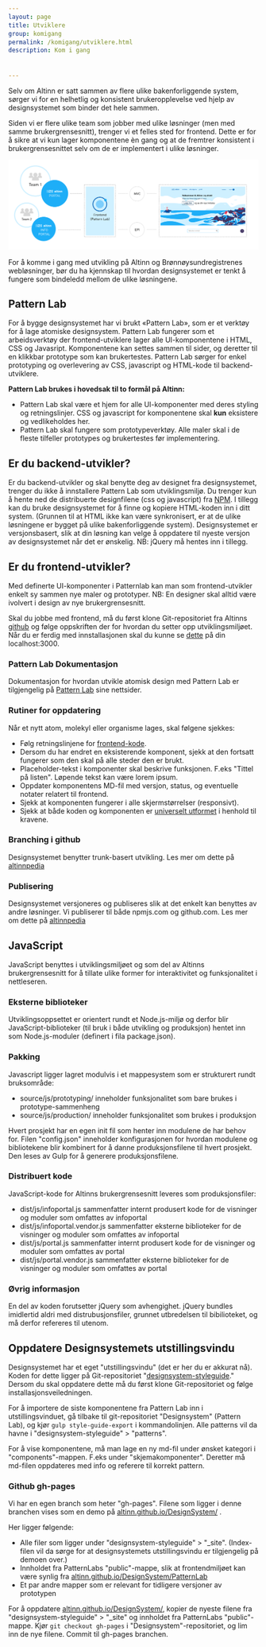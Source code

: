 ```yaml
---
layout: page
title: Utviklere
group: komigang
permalink: /komigang/utviklere.html
description: Kom i gang


---
```


<p class="a-leadText a-fontBold">Selv om Altinn er satt sammen av flere ulike bakenforliggende system, sørger vi for en helhetlig og konsistent brukeropplevelse ved hjelp av designsystemet som binder det hele sammen.</p>

Siden vi er flere ulike team som jobber med ulike løsninger (men med samme brukergrensesnitt), trenger vi et felles sted for frontend. Dette er for å sikre at vi kun lager komponentene èn gang og at de fremtrer konsistent i brukergrensesnittet selv om de er implementert i ulike løsninger.

![Illustrasjon av ulike team som jobber med ulike bakenforliggendesystem, men frontend-koden må gå via et felles designsystem](../images/designsystemTeams.png)

For å komme i gang med utvikling på Altinn og Brønnøysundregistrenes webløsninger, bør du ha kjennskap til hvordan designsystemet er tenkt å fungere som bindeledd mellom de ulike løsningene.

## Pattern Lab

For å bygge designsystemet har vi brukt «Pattern Lab», som er et verktøy for å lage atomiske designsystem. Pattern Lab fungerer som et arbeidsverktøy der frontend-utviklere lager alle UI-komponentene i HTML, CSS og Javasript. Komponentene kan settes sammen til sider, og deretter til en klikkbar prototype som kan brukertestes. Pattern Lab sørger for enkel prototyping og overlevering av CSS, javascript og HTML-kode til backend-utviklere.

<b>Pattern Lab brukes i hovedsak til to formål på Altinn:</b>

- Pattern Lab skal være et hjem for alle UI-komponenter med deres styling og retningslinjer. CSS og javascript for komponentene skal **kun** eksistere og vedlikeholdes her.
- Pattern Lab skal fungere som prototypeverktøy. Alle maler skal i de fleste tilfeller prototypes og brukertestes før implementering.

## Er du backend-utvikler?

Er du backend-utvikler og skal benytte deg av designet fra designsystemet, trenger du ikke å innstallere Pattern Lab som utviklingsmiljø. Du trenger kun å hente ned de distribuerte designfilene (css og javascript) fra [NPM](https://www.npmjs.com/package/altinn-designsystem). I tillegg kan du bruke designsystemet for å finne og kopiere HTML-koden inn i ditt system. (Grunnen til at HTML ikke kan være synkronisert, er at de ulike løsningene er bygget på ulike bakenforliggende system). Designsystemet er versjonsbasert, slik at din løsning kan velge å oppdatere til nyeste versjon av designsystemet når det er ønskelig. NB: jQuery må hentes inn i tillegg.

## Er du frontend-utvikler?

Med definerte UI-komponenter i Patternlab kan man som frontend-utvikler enkelt sy sammen nye maler og prototyper. NB: En designer skal alltid være ivolvert i design av nye brukergrensesnitt.

Skal du jobbe med frontend, må du først klone Git-repositoriet fra Altinns [github](https://github.com/Altinn/DesignSystem) og følge oppskriften der for hvordan du setter opp utviklingsmiljøet. Når du er ferdig med innstallasjonen skal du kunne se [dette](http://altinn.github.io/DesignSystem/public/) på din localhost:3000.

### Pattern Lab Dokumentasjon
Dokumentasjon for hvordan utvikle atomisk design med Pattern Lab er tilgjengelig på [Pattern Lab](http://patternlab.io/docs/index.html) sine nettsider.

### Rutiner for oppdatering
Når et nytt atom, molekyl eller organisme lages, skal følgene sjekkes:

- Følg retningslinjene for <a href="../retningslinjer-altinn/frontend.html">frontend-kode</a>.
- Dersom du har endret en eksisterende komponent, sjekk at den fortsatt fungerer som den skal på alle steder den er brukt.
- Placeholder-tekst i komponenter skal beskrive funksjonen. F.eks "Tittel på listen". Løpende tekst kan være lorem ipsum.
- Oppdater komponentens MD-fil med versjon, status, og eventuelle notater relatert til frontend.
- Sjekk at komponenten fungerer i alle skjermstørrelser (responsivt).
- Sjekk at både koden og komponenten er <a href="../retningslinjer-altinn/uu.html">universelt utformet</a> i henhold til kravene.

### Branching i github
Designsystemet benytter trunk-basert utvikling. Les mer om dette på [altinnpedia](http://altinnpedia.ai-dev.brreg.no/dev/design-system/branching)

### Publisering
Designsystemet versjoneres og publiseres slik at det enkelt kan benyttes av andre løsninger. Vi publiserer til både npmjs.com og github.com. Les mer om dette på [altinnpedia](http://altinnpedia.ai-dev.brreg.no/dev/design-system/publishing/)

## JavaScript
JavaScript benyttes i utviklingsmiljøet og som del av Altinns brukergrensesnitt for å tillate ulike former for interaktivitet og funksjonalitet i nettleseren.

### Eksterne biblioteker
Utviklingsoppsettet er orientert rundt et Node.js-miljø og derfor blir JavaScript-biblioteker (til bruk i både utvikling og produksjon) hentet inn som Node.js-moduler (definert i fila package.json).

### Pakking
Javascript ligger lagret modulvis i et mappesystem som er strukturert rundt bruksområde:

- source/js/prototyping/ inneholder funksjonalitet som bare brukes i prototype-sammenheng
- source/js/production/ inneholder funksjonalitet som brukes i produksjon

Hvert prosjekt har en egen init fil som henter inn modulene de har behov for. Filen "config.json" inneholder konfigurasjonen for hvordan modulene og bibliotekene blir kombinert for å danne produksjonsfilene til hvert prosjekt. Den leses av Gulp for å generere produksjonsfilene.

### Distribuert kode
JavaScript-kode for Altinns brukergrensesnitt leveres som produksjonsfiler:

- dist/js/infoportal.js sammenfatter internt produsert kode for de visninger og moduler som omfattes av infoportal
- dist/js/infoportal.vendor.js sammenfatter eksterne biblioteker for de visninger og moduler som omfattes av infoportal
- dist/js/portal.js sammenfatter internt produsert kode for de visninger og moduler som omfattes av portal
- dist/js/portal.vendor.js sammenfatter eksterne biblioteker for de visninger og moduler som omfattes av portal

### Øvrig informasjon
En del av koden forutsetter jQuery som avhengighet. jQuery bundles imidlertid aldri med distrubusjonsfiler, grunnet utbredelsen til bibilioteket, og må derfor refereres til utenom.


## Oppdatere Designsystemets utstillingsvindu
Designsystemet har et eget "utstillingsvindu" (det er her du er akkurat nå). Koden for dette ligger på Git-repositoriet "[designsystem-styleguide](https://github.com/Altinn/designsystem-styleguide)." Dersom du skal oppdatere dette må du først klone Git-repositoriet og følge installasjonsveiledningen.

For å importere de siste komponentene fra Pattern Lab inn i utstillingsvinduet, gå tilbake til git-repositoriet "Designsystem" (Pattern Lab), og kjør ```gulp style-guide-export``` i kommandolinjen. Alle patterns vil da havne i "designsystem-styleguide" > "patterns".

For å vise komponentene, må man lage en ny md-fil under ønsket kategori i "components"-mappen. F.eks under "skjemakomponenter". Deretter må md-filen oppdateres med info og referere til korrekt pattern.

### Github gh-pages
Vi har en egen branch som heter "gh-pages". Filene som ligger i denne branchen vises som en demo på [altinn.github.io/DesignSystem/](altinn.github.io/DesignSystem/) .

Her ligger følgende:
- Alle filer som ligger under "designsystem-styleguide" > "_site". (Index-filen vil da sørge for at designsystemets utstillingsvindu er tilgjengelig på demoen over.)
- Innholdet fra PatternLabs "public"-mappe, slik at frontendmiljøet kan være synlig fra [altinn.github.io/DesignSystem/PatternLab](altinn.github.io/DesignSystem/PatternLab)
- Et par andre mapper som er relevant for tidligere versjoner av prototypen

For å oppdatere [altinn.github.io/DesignSystem/](altinn.github.io/DesignSystem/), kopier de nyeste filene fra "designsystem-styleguide" > "_site" og innholdet fra PatternLabs "public"-mappe. Kjør ```git checkout gh-pages``` i "Designsystem"-repositoriet, og lim inn de nye filene. Commit til gh-pages branchen.
